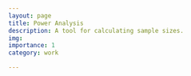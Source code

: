 ```yaml
---
layout: page
title: Power Analysis
description: A tool for calculating sample sizes.
img: 
importance: 1
category: work

---
```

